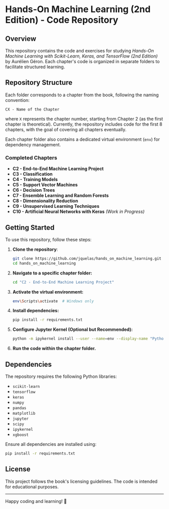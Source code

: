 # Hands-On Machine Learning (2nd Edition) - Code Repository

## Overview
This repository contains the code and exercises for studying *Hands-On Machine Learning with Scikit-Learn, Keras, and TensorFlow (2nd Edition)* by Aurélien Géron. Each chapter's code is organized in separate folders to facilitate structured learning.

## Repository Structure
Each folder corresponds to a chapter from the book, following the naming convention:

```
CX - Name of the Chapter
```

where `X` represents the chapter number, starting from Chapter 2 (as the first chapter is theoretical). Currently, the repository includes code for the first 8 chapters, with the goal of covering all chapters eventually.

Each chapter folder also contains a dedicated virtual environment (`env`) for dependency management.

### Completed Chapters
- **C2 - End-to-End Machine Learning Project**
- **C3 - Classification**
- **C4 - Training Models**
- **C5 - Support Vector Machines**
- **C6 - Decision Trees**
- **C7 - Ensemble Learning and Random Forests**
- **C8 - Dimensionality Reduction**
- **C9 - Unsupervised Learning Techniques**
- **C10 - Artificial Neural Networks with Keras** *(Work in Progress)*

## Getting Started
To use this repository, follow these steps:

1. **Clone the repository**:
   ```bash
   git clone https://github.com/jquelas/hands_on_machine_learning.git
   cd hands_on_machine_learning
   ```
2. **Navigate to a specific chapter folder:**
   ```bash
   cd "C2 - End-to-End Machine Learning Project"
   ```
3. **Activate the virtual environment:**
   ```bash
   env\Scripts\activate  # Windows only
   ```
4. **Install dependencies:**
   ```bash
   pip install -r requirements.txt
   ```
5. **Configure Jupyter Kernel (Optional but Recommended):**
   ```bash
   python -m ipykernel install --user --name=env --display-name "Python (env)"
   ```
6. **Run the code within the chapter folder.**

## Dependencies
The repository requires the following Python libraries:
- `scikit-learn`
- `tensorflow`
- `keras`
- `numpy`
- `pandas`
- `matplotlib`
- `jupyter`
- `scipy`
- `ipykernel`
- `xgboost`

Ensure all dependencies are installed using:
```bash
pip install -r requirements.txt
```

## License
This project follows the book's licensing guidelines. The code is intended for educational purposes.

---

Happy coding and learning! 🚀
